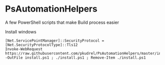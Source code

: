 # PsAutomationHelpers
A few PowerShell scripts that make Build process easier

Install windows
```
[Net.ServicePointManager]::SecurityProtocol = [Net.SecurityProtocolType]::Tls12
Invoke-WebRequest https://raw.githubusercontent.com/pkudrel/PsAutomationHelpers/master/install.ps1 -OutFile install.ps1 ; ./install.ps1 ; Remove-Item ./install.ps1
```


